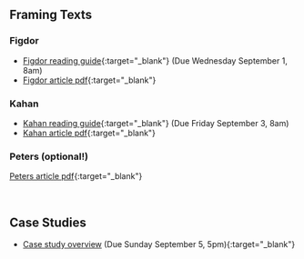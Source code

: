 ## Framing Texts

### Figdor


- [Figdor reading guide](figdor){:target="_blank"} (Due Wednesday September 1, 8am)
- [Figdor article pdf](https://drive.google.com/file/d/1HeVt66YVg_lz3ZbBETEUYBvFlm_-VuI1/view?usp=sharing){:target="_blank"}


### Kahan

- [Kahan reading guide](kahan){:target="_blank"} (Due Friday September 3, 8am)
- [Kahan article pdf](https://drive.google.com/file/d/1-7P587RK4vVWd0OIr7tV-1g5sikIr17V/view?usp=sharing){:target="_blank"}


### Peters (optional!)

[Peters article pdf](https://drive.google.com/file/d/1nTbDkYG9xOuR6R7RGF9Q39O8aDUj4zFv/view?usp=sharing){:target="_blank"}

<br>


## Case Studies

- [Case study overview](case-study-overview) (Due Sunday September 5, 5pm){:target="_blank"}



